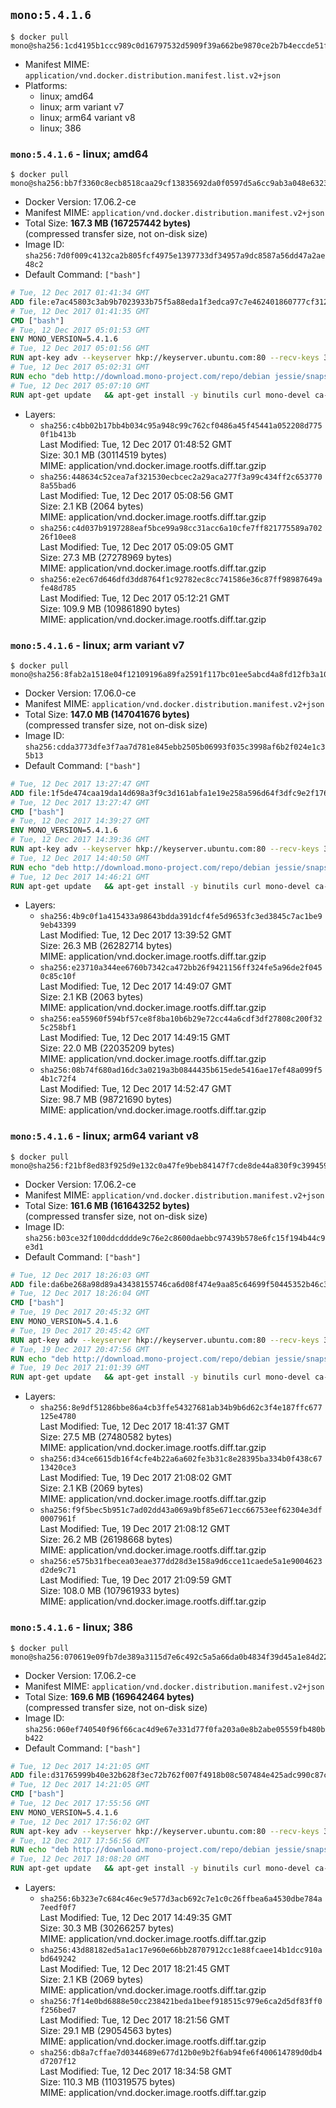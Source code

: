 ## `mono:5.4.1.6`

```console
$ docker pull mono@sha256:1cd4195b1ccc989c0d16797532d5909f39a662be9870ce2b7b4eccde51f3e12d
```

-	Manifest MIME: `application/vnd.docker.distribution.manifest.list.v2+json`
-	Platforms:
	-	linux; amd64
	-	linux; arm variant v7
	-	linux; arm64 variant v8
	-	linux; 386

### `mono:5.4.1.6` - linux; amd64

```console
$ docker pull mono@sha256:bb7f3360c8ecb8518caa29cf13835692da0f0597d5a6cc9ab3a048e6323fc9cf
```

-	Docker Version: 17.06.2-ce
-	Manifest MIME: `application/vnd.docker.distribution.manifest.v2+json`
-	Total Size: **167.3 MB (167257442 bytes)**  
	(compressed transfer size, not on-disk size)
-	Image ID: `sha256:7d0f009c4132ca2b805fcf4975e1397733df34957a9dc8587a56dd47a2ae48c2`
-	Default Command: `["bash"]`

```dockerfile
# Tue, 12 Dec 2017 01:41:34 GMT
ADD file:e7ac45803c3ab9b7023933b75f5a88eda1f3edca97c7e462401860777cf312f7 in / 
# Tue, 12 Dec 2017 01:41:35 GMT
CMD ["bash"]
# Tue, 12 Dec 2017 05:01:53 GMT
ENV MONO_VERSION=5.4.1.6
# Tue, 12 Dec 2017 05:01:56 GMT
RUN apt-key adv --keyserver hkp://keyserver.ubuntu.com:80 --recv-keys 3FA7E0328081BFF6A14DA29AA6A19B38D3D831EF
# Tue, 12 Dec 2017 05:02:31 GMT
RUN echo "deb http://download.mono-project.com/repo/debian jessie/snapshots/$MONO_VERSION main" > /etc/apt/sources.list.d/mono-official.list   && apt-get update   && apt-get install -y mono-runtime   && rm -rf /var/lib/apt/lists/* /tmp/*
# Tue, 12 Dec 2017 05:07:10 GMT
RUN apt-get update   && apt-get install -y binutils curl mono-devel ca-certificates-mono fsharp mono-vbnc nuget referenceassemblies-pcl   && rm -rf /var/lib/apt/lists/* /tmp/*
```

-	Layers:
	-	`sha256:c4bb02b17bb4b034c95a948c99c762cf0486a45f45441a052208d7750f1b413b`  
		Last Modified: Tue, 12 Dec 2017 01:48:52 GMT  
		Size: 30.1 MB (30114519 bytes)  
		MIME: application/vnd.docker.image.rootfs.diff.tar.gzip
	-	`sha256:448634c52cea7af321530ecbcec2a29aca277f3a99c434ff2c6537708a55bad6`  
		Last Modified: Tue, 12 Dec 2017 05:08:56 GMT  
		Size: 2.1 KB (2064 bytes)  
		MIME: application/vnd.docker.image.rootfs.diff.tar.gzip
	-	`sha256:c4d037b9197288eaf5bce99a98cc31acc6a10cfe7ff821775589a70226f10ee8`  
		Last Modified: Tue, 12 Dec 2017 05:09:05 GMT  
		Size: 27.3 MB (27278969 bytes)  
		MIME: application/vnd.docker.image.rootfs.diff.tar.gzip
	-	`sha256:e2ec67d646dfd3dd8764f1c92782ec8cc741586e36c87ff98987649afe48d785`  
		Last Modified: Tue, 12 Dec 2017 05:12:21 GMT  
		Size: 109.9 MB (109861890 bytes)  
		MIME: application/vnd.docker.image.rootfs.diff.tar.gzip

### `mono:5.4.1.6` - linux; arm variant v7

```console
$ docker pull mono@sha256:8fab2a1518e04f12109196a89fa2591f117bc01ee5abcd4a8fd12fb3a109e66a
```

-	Docker Version: 17.06.0-ce
-	Manifest MIME: `application/vnd.docker.distribution.manifest.v2+json`
-	Total Size: **147.0 MB (147041676 bytes)**  
	(compressed transfer size, not on-disk size)
-	Image ID: `sha256:cdda3773dfe3f7aa7d781e845ebb2505b06993f035c3998af6b2f024e1c35b13`
-	Default Command: `["bash"]`

```dockerfile
# Tue, 12 Dec 2017 13:27:47 GMT
ADD file:1f5de474caa19da14d698a3f9c3d161abfa1e19e258a596d64f3dfc9e2f17686 in / 
# Tue, 12 Dec 2017 13:27:47 GMT
CMD ["bash"]
# Tue, 12 Dec 2017 14:39:27 GMT
ENV MONO_VERSION=5.4.1.6
# Tue, 12 Dec 2017 14:39:36 GMT
RUN apt-key adv --keyserver hkp://keyserver.ubuntu.com:80 --recv-keys 3FA7E0328081BFF6A14DA29AA6A19B38D3D831EF
# Tue, 12 Dec 2017 14:40:50 GMT
RUN echo "deb http://download.mono-project.com/repo/debian jessie/snapshots/$MONO_VERSION main" > /etc/apt/sources.list.d/mono-official.list   && apt-get update   && apt-get install -y mono-runtime   && rm -rf /var/lib/apt/lists/* /tmp/*
# Tue, 12 Dec 2017 14:46:21 GMT
RUN apt-get update   && apt-get install -y binutils curl mono-devel ca-certificates-mono fsharp mono-vbnc nuget referenceassemblies-pcl   && rm -rf /var/lib/apt/lists/* /tmp/*
```

-	Layers:
	-	`sha256:4b9c0f1a415433a98643bdda391dcf4fe5d9653fc3ed3845c7ac1be99eb43399`  
		Last Modified: Tue, 12 Dec 2017 13:39:52 GMT  
		Size: 26.3 MB (26282714 bytes)  
		MIME: application/vnd.docker.image.rootfs.diff.tar.gzip
	-	`sha256:e23710a344ee6760b7342ca472bb26f9421156ff324fe5a96de2f0450c85c10f`  
		Last Modified: Tue, 12 Dec 2017 14:49:07 GMT  
		Size: 2.1 KB (2063 bytes)  
		MIME: application/vnd.docker.image.rootfs.diff.tar.gzip
	-	`sha256:ea55960f594bf57ce8f8ba10b6b29e72cc44a6cdf3df27808c200f325c258bf1`  
		Last Modified: Tue, 12 Dec 2017 14:49:15 GMT  
		Size: 22.0 MB (22035209 bytes)  
		MIME: application/vnd.docker.image.rootfs.diff.tar.gzip
	-	`sha256:08b74f680ad16dc3a0219a3b0844435b615ede5416ae17ef48a099f54b1c72f4`  
		Last Modified: Tue, 12 Dec 2017 14:52:47 GMT  
		Size: 98.7 MB (98721690 bytes)  
		MIME: application/vnd.docker.image.rootfs.diff.tar.gzip

### `mono:5.4.1.6` - linux; arm64 variant v8

```console
$ docker pull mono@sha256:f21bf8ed83f925d9e132c0a47fe9beb84147f7cde8de44a830f9c3994597a018
```

-	Docker Version: 17.06.2-ce
-	Manifest MIME: `application/vnd.docker.distribution.manifest.v2+json`
-	Total Size: **161.6 MB (161643252 bytes)**  
	(compressed transfer size, not on-disk size)
-	Image ID: `sha256:b03ce32f100ddcdddde9c76e2c8600daebbc97439b578e6fc15f194b44c9e3d1`
-	Default Command: `["bash"]`

```dockerfile
# Tue, 12 Dec 2017 18:26:03 GMT
ADD file:da6be268a98d89a43438155746ca6d08f474e9aa85c64699f50445352b46c348 in / 
# Tue, 12 Dec 2017 18:26:04 GMT
CMD ["bash"]
# Tue, 19 Dec 2017 20:45:32 GMT
ENV MONO_VERSION=5.4.1.6
# Tue, 19 Dec 2017 20:45:42 GMT
RUN apt-key adv --keyserver hkp://keyserver.ubuntu.com:80 --recv-keys 3FA7E0328081BFF6A14DA29AA6A19B38D3D831EF
# Tue, 19 Dec 2017 20:47:56 GMT
RUN echo "deb http://download.mono-project.com/repo/debian jessie/snapshots/$MONO_VERSION main" > /etc/apt/sources.list.d/mono-official.list   && apt-get update   && apt-get install -y mono-runtime   && rm -rf /var/lib/apt/lists/* /tmp/*
# Tue, 19 Dec 2017 21:01:39 GMT
RUN apt-get update   && apt-get install -y binutils curl mono-devel ca-certificates-mono fsharp mono-vbnc nuget referenceassemblies-pcl   && rm -rf /var/lib/apt/lists/* /tmp/*
```

-	Layers:
	-	`sha256:8e9df51286bbe86a4cb3ffe54327681ab34b9b6d62c3f4e187ffc677125e4780`  
		Last Modified: Tue, 12 Dec 2017 18:41:37 GMT  
		Size: 27.5 MB (27480582 bytes)  
		MIME: application/vnd.docker.image.rootfs.diff.tar.gzip
	-	`sha256:d34ce6615db16f4cfe4b22a6a602fe3b31c8e28395ba334b0f438c6713420ce3`  
		Last Modified: Tue, 19 Dec 2017 21:08:02 GMT  
		Size: 2.1 KB (2069 bytes)  
		MIME: application/vnd.docker.image.rootfs.diff.tar.gzip
	-	`sha256:f9f5bec5b951c7ad02dd43a069a9bf85e671ecc66753eef62304e3df0007961f`  
		Last Modified: Tue, 19 Dec 2017 21:08:12 GMT  
		Size: 26.2 MB (26198668 bytes)  
		MIME: application/vnd.docker.image.rootfs.diff.tar.gzip
	-	`sha256:e575b31fbecea03eae377dd28d3e158a9d6cce11caede5a1e9004623d2de9c71`  
		Last Modified: Tue, 19 Dec 2017 21:09:59 GMT  
		Size: 108.0 MB (107961933 bytes)  
		MIME: application/vnd.docker.image.rootfs.diff.tar.gzip

### `mono:5.4.1.6` - linux; 386

```console
$ docker pull mono@sha256:070619e09fb7de389a3115d7e6c492c5a5a66da0b4834f39d45a1e84d22c0791
```

-	Docker Version: 17.06.2-ce
-	Manifest MIME: `application/vnd.docker.distribution.manifest.v2+json`
-	Total Size: **169.6 MB (169642464 bytes)**  
	(compressed transfer size, not on-disk size)
-	Image ID: `sha256:060ef740540f96f66cac4d9e67e331d77f0fa203a0e8b2abe05559fb480bb422`
-	Default Command: `["bash"]`

```dockerfile
# Tue, 12 Dec 2017 14:21:05 GMT
ADD file:d31765999b40e32b628f3ec72b762f007f4918b08c507484e425adc990c87c26 in / 
# Tue, 12 Dec 2017 14:21:05 GMT
CMD ["bash"]
# Tue, 12 Dec 2017 17:55:56 GMT
ENV MONO_VERSION=5.4.1.6
# Tue, 12 Dec 2017 17:56:02 GMT
RUN apt-key adv --keyserver hkp://keyserver.ubuntu.com:80 --recv-keys 3FA7E0328081BFF6A14DA29AA6A19B38D3D831EF
# Tue, 12 Dec 2017 17:56:56 GMT
RUN echo "deb http://download.mono-project.com/repo/debian jessie/snapshots/$MONO_VERSION main" > /etc/apt/sources.list.d/mono-official.list   && apt-get update   && apt-get install -y mono-runtime   && rm -rf /var/lib/apt/lists/* /tmp/*
# Tue, 12 Dec 2017 18:08:20 GMT
RUN apt-get update   && apt-get install -y binutils curl mono-devel ca-certificates-mono fsharp mono-vbnc nuget referenceassemblies-pcl   && rm -rf /var/lib/apt/lists/* /tmp/*
```

-	Layers:
	-	`sha256:6b323e7c684c46ec9e577d3acb692c7e1c0c26ffbea6a4530dbe784a7eedf0f7`  
		Last Modified: Tue, 12 Dec 2017 14:49:35 GMT  
		Size: 30.3 MB (30266257 bytes)  
		MIME: application/vnd.docker.image.rootfs.diff.tar.gzip
	-	`sha256:43d88182ed5a1ac17e960e66bb28707912cc1e88fcaee14b1dcc910abd649242`  
		Last Modified: Tue, 12 Dec 2017 18:21:45 GMT  
		Size: 2.1 KB (2069 bytes)  
		MIME: application/vnd.docker.image.rootfs.diff.tar.gzip
	-	`sha256:7f14e0bd6888e50cc238421beda1beef918515c979e6ca2d5df83ff0f256bed7`  
		Last Modified: Tue, 12 Dec 2017 18:21:56 GMT  
		Size: 29.1 MB (29054563 bytes)  
		MIME: application/vnd.docker.image.rootfs.diff.tar.gzip
	-	`sha256:db8a7cffae7d0344689e677d12b0e9b2f6ab94fe6f400614789d0db4d7207f12`  
		Last Modified: Tue, 12 Dec 2017 18:34:58 GMT  
		Size: 110.3 MB (110319575 bytes)  
		MIME: application/vnd.docker.image.rootfs.diff.tar.gzip
